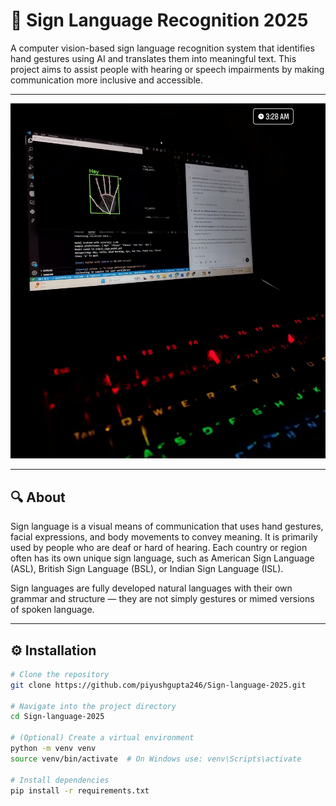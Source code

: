 # 🚀 Sign Language Recognition 2025

A computer vision-based sign language recognition system that identifies hand gestures using AI and translates them into meaningful text. This project aims to assist people with hearing or speech impairments by making communication more inclusive and accessible.

---

![Alt text](https://github.com/piyushgupta246/ML/blob/main/1.jpg)


---

## 🔍 About

Sign language is a visual means of communication that uses hand gestures, facial expressions, and body movements to convey meaning. It is primarily used by people who are deaf or hard of hearing. Each country or region often has its own unique sign language, such as American Sign Language (ASL), British Sign Language (BSL), or Indian Sign Language (ISL).

Sign languages are fully developed natural languages with their own grammar and structure — they are not simply gestures or mimed versions of spoken language.

---

## ⚙️ Installation

```bash
# Clone the repository
git clone https://github.com/piyushgupta246/Sign-language-2025.git

# Navigate into the project directory
cd Sign-language-2025

# (Optional) Create a virtual environment
python -m venv venv
source venv/bin/activate  # On Windows use: venv\Scripts\activate

# Install dependencies
pip install -r requirements.txt
